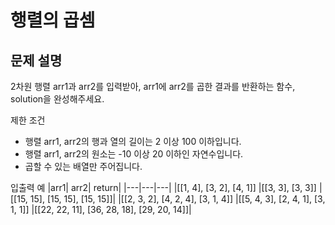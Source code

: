 # 행렬의 곱셈
## 문제 설명
2차원 행렬 arr1과 arr2를 입력받아, arr1에 arr2를 곱한 결과를 반환하는 함수, solution을 완성해주세요.

제한 조건
- 행렬 arr1, arr2의 행과 열의 길이는 2 이상 100 이하입니다.
- 행렬 arr1, arr2의 원소는 -10 이상 20 이하인 자연수입니다.
- 곱할 수 있는 배열만 주어집니다.

입출력 예
|arr1|	arr2|	return|
|---|---|---|
|[[1, 4], [3, 2], [4, 1]]	|[[3, 3], [3, 3]]	|[[15, 15], [15, 15], [15, 15]]|
|[[2, 3, 2], [4, 2, 4], [3, 1, 4]]	|[[5, 4, 3], [2, 4, 1], [3, 1, 1]]	|[[22, 22, 11], [36, 28, 18], [29, 20, 14]]|
